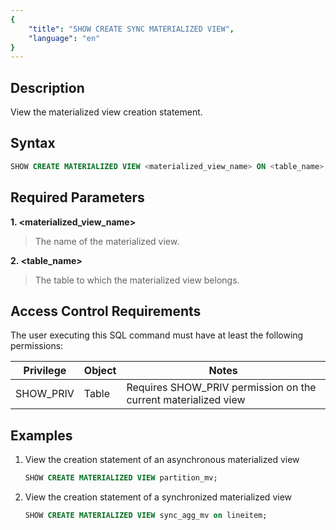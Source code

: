 ```yaml
---
{
    "title": "SHOW CREATE SYNC MATERIALIZED VIEW",
    "language": "en"
}
---
```


<!--
Licensed to the Apache Software Foundation (ASF) under one
or more contributor license agreements.  See the NOTICE file
distributed with this work for additional information
regarding copyright ownership.  The ASF licenses this file
to you under the Apache License, Version 2.0 (the
"License"); you may not use this file except in compliance
with the License.  You may obtain a copy of the License at

  http://www.apache.org/licenses/LICENSE-2.0

Unless required by applicable law or agreed to in writing,
software distributed under the License is distributed on an
"AS IS" BASIS, WITHOUT WARRANTIES OR CONDITIONS OF ANY
KIND, either express or implied.  See the License for the
specific language governing permissions and limitations
under the License.
-->

## Description

View the materialized view creation statement.

## Syntax



```sql
SHOW CREATE MATERIALIZED VIEW <materialized_view_name> ON <table_name>
```

## Required Parameters

**1. <materialized_view_name>**

> The name of the materialized view.

**2. <table_name>**

> The table to which the materialized view belongs.

## Access Control Requirements

The user executing this SQL command must have at least the following permissions:

| Privilege | Object | Notes                                                        |
| --------- | ------ | ------------------------------------------------------------ |
| SHOW_PRIV | Table  | Requires SHOW_PRIV permission on the current materialized view |

## Examples

1. View the creation statement of an asynchronous materialized view

   

   ```sql
   SHOW CREATE MATERIALIZED VIEW partition_mv;
   ```

2. View the creation statement of a synchronized materialized view

   

   ```sql
   SHOW CREATE MATERIALIZED VIEW sync_agg_mv on lineitem;
   ```